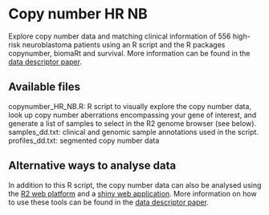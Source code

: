 # Copy number HR NB

Explore copy number data and matching clinical information of 556 high-risk neuroblastoma patients using an R script and the R packages copynumber, biomaRt and survival. More information can be found in the [data descriptor paper](https://www.nature.com/articles/sdata2018240).

## Available files

copynumber_HR_NB.R: R script to visually explore the copy number data, look up copy number aberrations encompassing your gene of interest, and generate a list of samples to select in the R2 genome browser (see below).
samples_dd.txt: clinical and genomic sample annotations used in the script.
profiles_dd.txt: segmented copy number data

## Alternative ways to analyse data

In addition to this R script, the copy number data can also be analysed using the [R2 web platform](https://hgserver1.amc.nl/cgi-bin/r2/main.cgi?&dscope=NB556HR&option=about_dscope) and a [shiny web application](https://padpuydt.shinyapps.io/check_cn_in_hr_nb/). More information on how to use these tools can be found in the [data descriptor paper](https://www.nature.com/articles/sdata2018240).


